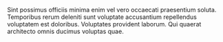 Sint possimus officiis minima enim vel vero occaecati praesentium soluta. Temporibus rerum deleniti sunt voluptate accusantium repellendus voluptatem est doloribus. Voluptates provident laborum. Qui quaerat architecto omnis ducimus voluptas quae.
